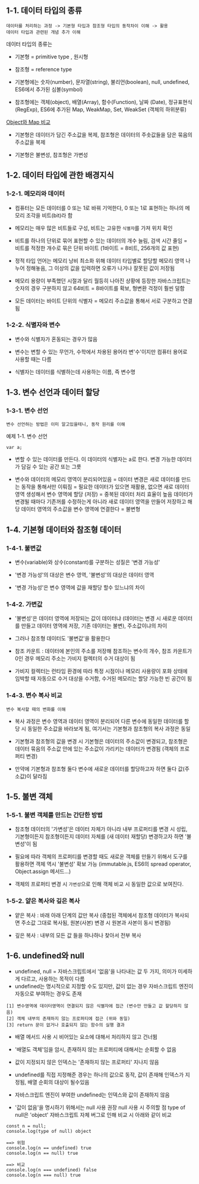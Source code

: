 ## 1-1. 데이터 타입의 종류

```
데이터를 처리하는 과정 -> 기본형 타입과 참조형 타입의 동작차이 이해 -> 활용
데이터 타입과 관련된 개념 추가 이해
```

데이터 타입의 종류는

- 기본형 = primitive type , 원시형

- 참조형 = reference type

- 기본형에는 숫자(number), 문자열(string), 불리언(boolean), null, undefined, ES6에서 추가된 심볼(symbol)

- 참조형에는 객체(object), 배열(Array), 함수(Function), 날짜 (Date), 정규표현식(RegExp), ES6에 추가된 Map, WeakMap, Set, WeakSet (객체의 하위분류)

[Object와 Map 비교](https://developer.mozilla.org/ko/docs/Web/JavaScript/Guide/Keyed_collections#object%EC%99%80_map_%EB%B9%84%EA%B5%90)

- 기본형은 데이터가 담긴 주소값을 복제, 참조형은 데이터의 주솟값들을 담은 묶음의 주소값을 복제

- 기본형은 불변성, 참조형은 가변성

## 1-2. 데이터 타입에 관한 배경지식

### 1-2-1. 메모리와 데이터

- 컴퓨터는 모든 데이터를 0 또는 1로 바꿔 기억한다, 0 또는 1로 표현하는 하나의 메모리 조각을 비트(bit)라 함

- 메모리는 매우 많은 비트들로 구성, 비트는 고유한 `식별자`를 가져 위치 확인

- 비트를 하나의 단위로 묶어 표현할 수 있는 데이터의 개수 늘림, 검색 시간 줄임 = 비트를 적정한 개수로 묶은 단위 바이트 (1바이트 = 8비트, 256개의 값 표현)

- 정적 타입 언어는 메모리 낭비 최소화 위해 데이터 타입별로 할당할 메모리 영역 나누어 정해놓음, 그 이상의 값을 입력하면 오류가 나거나 잘못된 값이 저장됨

- 메모리 용량이 부족했던 시절과 달리 월등히 나아진 상황에 등장한 자바스크립트는 숫자의 경우 구분하지 않고 64비트 = 8바이트를 확보, 형변환 걱정이 훨씬 덜함

- 모든 데이터는 바이트 단위의 식별자 = 메모리 주소값을 통해서 서로 구분하고 연결됨

### 1-2-2. 식별자와 변수

- 변수와 식별자가 혼동되는 경우가 많음

- 변수는 변할 수 있는 무언가, 수학에서 차용된 용어라 변'수'이지만 컴퓨터 용어로 사용할 때는 다름

- 식별자는 데이터를 식별하는데 사용하는 이름, 즉 변수명

## 1-3. 변수 선언과 데이터 할당

### 1-3-1. 변수 선언

```
변수 선언하는 방법은 이미 알고있을테니, 동작 원리를 이해
```

예제 1-1. 변수 선언

```
var a;
```

- 변할 수 있는 데이터를 만든다.
  이 데이터의 식별자는 a로 한다.
  변경 가능한 데이터가 담길 수 있는 공간 또는 그릇

- 변수와 데이터의 메모리 영역이 분리되어있음
  = 데이터 변경은 새로 데이터를 만드는 동작을 통해서만 이뤄짐
  = 필요한 데이터가 있으면 재활용, 없으면 새로 데이터 영역 생성해서 변수 영역에 할당 (저장)
  = 중복된 데이터 처리 효율이 높음
  데이터가 변경될 때마다 기존꺼를 수정하는게 아니라
  새로 데이터 영역을 만들어 저장하고 해당 데이터 영역의 주소값을
  변수 영역에 연결한다
  = 불변형

## 1-4. 기본형 데이터와 참조형 데이터

### 1-4-1. 불변값

- 변수(variable)와 상수(constant)를 구분하는 성질은 '변경 가능성'

- '변경 가능성'의 대상은 변수 영역, '불변성'의 대상은 데이터 영역

- '변경 가능성'은 변수 영역에 값을 재할당 할수 있느냐의 차이

### 1-4-2. 가변값

- '불변성'은 데이터 영역에 저장되는 값이 데이터냐 (데이터는 변경 시 새로운 데이터를 만들고 데이터 영역에 저장, 기존 데이터는 불변), 주소값이냐의 차이

- 그러나 참조형 데이터도 '불변값'을 활용한다

- 참조 카운트 : 데이터에 본인의 주소를 저장해 참조하는 변수의 개수, 참조 카운트가 0인 경우 메모리 주소는 가비지 컬렉터의 수거 대상이 됨

- 가비지 컬렉터는 런타임 환경에 따라 특정 시점이나 메모리 사용량이 포화 상태에 임박할 때 자동으로 수거 대상을 수거함, 수거된 메모리는 할당 가능한 빈 공간이 됨

### 1-4-3. 변수 복사 비교

```
변수 복사할 때의 변화를 이해
```

- 복사 과정은 변수 영역과 데이터 영역이 분리되어 다른 변수에 동일한 데이터를 할당 시 동일한 주소값을 바라보게 됨, 여기서는 기본형과 참조형의 복사 과정은 동일

- 기본형과 참조형의 값을 변경 시 기본형은 데이터의 주소값이 변경되고, 참조형은 데이터 묶음의 주소값 안에 있는 주소값이 가리키는 데이터가 변경됨 (객체의 프로퍼티 변경)

- 만약에 기본형과 참조형 둘다 변수에 새로운 데이터를 할당하고자 하면 둘다 값(주소값)이 달라짐

## 1-5. 불변 객체

### 1-5-1. 불변 객체를 만드는 간단한 방법

- 참조형 데이터의 '가변성'은 데이터 자체가 아니라 내부 프로퍼티를 변경 시 성립, 기본형이든지 참조형이든지 데이터 자체를 (새 데이터 재할당) 변경하고자 하면 '불변성'이 됨

- 필요에 따라 객체의 프로퍼티를 변경할 때도 새로운 객체를 만들기 위해서 도구를 활용하면 객체 역시 '불변성' 확보 가능 (immutable.js, ES6의 spread operator, Object.assign 메서드...)

- 객체의 프로퍼티 변경 시 `가변성`으로 인해 객체 비교 시 동일한 값으로 보여진다.

### 1-5-2. 얕은 복사와 깊은 복사

- 얕은 복사 : 바래 아래 단계의 값만 복사 (중첩된 객체에서 참조형 데이터가 복사되면 주소값 그대로 복사됨, 원본(사본) 변경 시 원본과 사본이 동시 변경됨)

- 깊은 복사 : 내부의 모든 값 들을 하나하나 찾아서 전부 복사

## 1-6. undefined와 null

- undefined, null = 자바스크립트에서 '없음'을 나타내는 값 두 가지, 의미가 미세하게 다르고, 사용하는 목적이 다름
- undefined는 명시적으로 지정할 수도 있지만, 값이 없는 경우 자바스크립트 엔진이 자동으로 부여하는 경우도 존재

```
[1] 변수영역에 데이터영역이 연결되지 않은 식별자에 접근 (변수만 만들고 값 할당하지 않음)
[2] 객체 내부의 존재하지 않는 프로퍼티에 접근 (위와 동일)
[3] return 문이 없거나 호출되지 않는 함수의 실행 결과
```

- 배열 메서드 사용 시 비어있는 요소에 대해서 처리하지 않고 건너뜀
- '배열도 객체'임을 암시, 존재하지 않는 프로퍼티에 대해서는 순회할 수 없음
- 값이 지정되지 않은 인덱스는 '존재하지 않는 프로퍼티' 지나지 않음

- undefined를 직접 지정해준 경우는 하나의 값으로 동작, 값이 존재해 인덱스가 지정됨, 배열 순회의 대상이 될수있음
- 자바스크립트 엔진이 부여한 undefined는 인덱스와 값이 존재하지 않음

- '값이 없음'을 명시하기 위해서는 null 사용 권장
  null 사용 시 주의할 점 type of null은 'object'
  자바스크립트 자체 버그로 인해 비교 시 아래와 같이 비교

```
const n = null;
console.log(type of null) object

==> 위험
console.log(n == undefined) true
console.log(n == null) true

==> 비교
console.log(n === undefined) false
console.log(n === null) true
```
